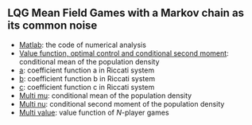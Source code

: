 ## LQG Mean Field Games with a Markov chain as its common noise

- [Matlab](https://github.com/JiaminJIAN/Regime_switching_MFG/blob/main/Regime_switching_MFG.m): the code of numerical analysis
- [Value function, optimal control and conditional second moment](https://github.com/JiaminJIAN/Regime_switching_MFG/blob/main/Figures/Value_nu.pdf): conditional mean of the population density
- [a](https://github.com/JiaminJIAN/Regime_switching_MFG/blob/main/Figures/a_y.pdf): coefficient function a in Riccati system
- [b](https://github.com/JiaminJIAN/Regime_switching_MFG/blob/main/Figures/b_y.pdf): coefficient function b in Riccati system
- [c](https://github.com/JiaminJIAN/Regime_switching_MFG/blob/main/Figures/c_y.pdf): coefficient function c in Riccati system
- [Multi mu](https://github.com/JiaminJIAN/Regime_switching_MFG/blob/main/Figures/Mean_multi.pdf): conditional mean of the population density
- [Multi nu](https://github.com/JiaminJIAN/Regime_switching_MFG/blob/main/Figures/Second_moment_multi.pdf): conditional second moment of the population density
- [Multi value](https://github.com/JiaminJIAN/Regime_switching_MFG/blob/main/Figures/Value_multi.pdf): value function of $N$-player games
